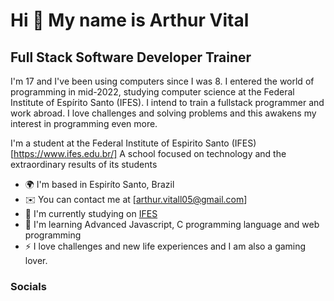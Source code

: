 Hi 👋 My name is Arthur Vital
==========================

Full Stack Software Developer Trainer
-----------------------------

I'm 17 and I've been using computers since I was 8. I entered the world of programming in mid-2022, studying computer science at the Federal Institute of Espírito Santo (IFES). I intend to train a fullstack programmer and work abroad. I love challenges and solving problems and this awakens my interest in programming even more.

I'm a student at the Federal Institute of Espirito Santo (IFES) [https://www.ifes.edu.br/] A school focused on technology and the extraordinary results of its students

* 🌍  I'm based in Espiríto Santo, Brazil
* ✉️  You can contact me at [arthur.vitall05@gmail.com]
* 🚀  I'm currently studying on [IFES](https://www.ifes.edu.br/)
* 🧠  I'm learning Advanced Javascript, C programming language and web programming
* ⚡  I love challenges and new life experiences and I am also a gaming lover.

### Socials

<p align="left"> <a href="https://discord.com/users/449699683426631682" target="_blank" rel="noreferrer">

